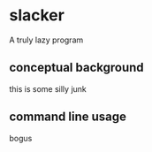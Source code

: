 # slacker
A truly lazy program

## conceptual background

this is some silly junk

## command line usage

bogus
